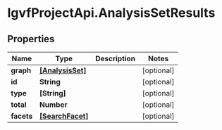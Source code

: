 # IgvfProjectApi.AnalysisSetResults

## Properties

Name | Type | Description | Notes
------------ | ------------- | ------------- | -------------
**graph** | [**[AnalysisSet]**](AnalysisSet.md) |  | [optional] 
**id** | **String** |  | [optional] 
**type** | **[String]** |  | [optional] 
**total** | **Number** |  | [optional] 
**facets** | [**[SearchFacet]**](SearchFacet.md) |  | [optional] 


